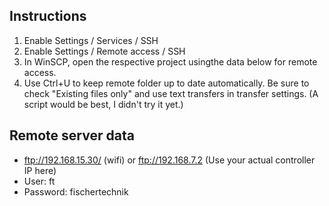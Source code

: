 
## Instructions

1. Enable Settings / Services / SSH
2. Enable Settings / Remote access / SSH
3. In WinSCP, open the respective project usingthe data below for remote access.
4. Use Ctrl+U to keep remote folder up to date automatically. Be sure to check "Existing files only" and use text transfers in transfer settings. (A script would be best, I didn't try it yet.)

## Remote server data

- ftp://192.168.15.30/ (wifi) or ftp://192.168.7.2 (Use your actual controller IP here)
- User: ft
- Password: fischertechnik
